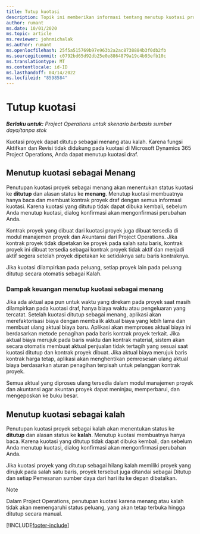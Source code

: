 ```yaml
---
title: Tutup kuotasi
description: Topik ini memberikan informasi tentang menutup kuotasi proyek di Project Operations.
author: rumant
ms.date: 10/01/2020
ms.topic: article
ms.reviewer: johnmichalak
ms.author: rumant
ms.openlocfilehash: 25f5a515769b97e963b2a2ac8738884b3f0db2fb
ms.sourcegitcommit: c0792bd65d92db25e0e8864879a19c4b93efb10c
ms.translationtype: MT
ms.contentlocale: id-ID
ms.lasthandoff: 04/14/2022
ms.locfileid: "8598584"
---
```

# <a name="close-a-quote"></a>Tutup kuotasi

_**Berlaku untuk:** Project Operations untuk skenario berbasis sumber daya/tanpa stok_

Kuotasi proyek dapat ditutup sebagai menang atau kalah. Karena fungsi Aktifkan dan Revisi tidak didukung pada kuotasi di Microsoft Dynamics 365 Project Operations, Anda dapat menutup kuotasi draf.

## <a name="close-a-quote-as-won"></a>Menutup kuotasi sebagai Menang

Penutupan kuotasi proyek sebagai menang akan menentukan status kuotasi ke **ditutup** dan alasan status ke **menang**. Menutup kuotasi membuatnya hanya baca dan membuat kontrak proyek draf dengan semua informasi kuotasi. Karena kuotasi yang ditutup tidak dapat dibuka kembali, sebelum Anda menutup kuotasi, dialog konfirmasi akan mengonfirmasi perubahan Anda.

Kontrak proyek yang dibuat dari kuotasi proyek juga dibuat tersedia di modul manajemen proyek dan Akuntansi dari Project Operations. Jika kontrak proyek tidak dipetakan ke proyek pada salah satu baris, kontrak proyek ini dibuat tersedia sebagai kontrak proyek tidak aktif dan menjadi aktif segera setelah proyek dipetakan ke setidaknya satu baris kontraknya.

Jika kuotasi dilampirkan pada peluang, setiap proyek lain pada peluang ditutup secara otomatis sebagai Kalah.

### <a name="financial-impact-of-closing-a-quote-as-won"></a>Dampak keuangan menutup kuotasi sebagai menang

Jika ada aktual apa pun untuk waktu yang direkam pada proyek saat masih dilampirkan pada kuotasi draf, hanya biaya waktu atau pengeluaran yang tercatat. Setelah kuotasi ditutup sebagai menang, aplikasi akan merefaktorisasi biaya dengan membalik aktual biaya yang lebih lama dan membuat ulang aktual biaya baru. Aplikasi akan memproses aktual biaya ini berdasarkan metode penagihan pada baris kontrak proyek terkait. Jika aktual biaya merujuk pada baris waktu dan kontrak material, sistem akan secara otomatis membuat aktual penjualan tidak tertagih yang sesuai saat kuotasi ditutup dan kontrak proyek dibuat. Jika aktual biaya merujuk baris kontrak harga tetap, aplikasi akan menghentikan pemrosesan ulang aktual biaya berdasarkan aturan penagihan terpisah untuk pelanggan kontrak proyek.

Semua aktual yang diproses ulang tersedia dalam modul manajemen proyek dan akuntansi agar akuntan proyek dapat meninjau, memperbarui, dan mengeposkan ke buku besar. 

## <a name="close-a-quote-as-lost"></a>Menutup kuotasi sebagai kalah

Penutupan kuotasi proyek sebagai kalah akan menentukan status ke **ditutup** dan alasan status ke **kalah**. Menutup kuotasi membuatnya hanya baca. Karena kuotasi yang ditutup tidak dapat dibuka kembali, dan sebelum Anda menutup kuotasi, dialog konfirmasi akan mengonfirmasi perubahan Anda.

Jika kuotasi proyek yang ditutup sebagai hilang kalah memiliki proyek yang dirujuk pada salah satu baris, proyek tersebut juga ditandai sebagai Ditutup dan setiap Pemesanan sumber daya dari hari itu ke depan dibatalkan.

> [!NOTE]
> Dalam Project Operations, penutupan kuotasi karena menang atau kalah tidak akan memengaruhi status peluang, yang akan tetap terbuka hingga ditutup secara manual.


[!INCLUDE[footer-include](../includes/footer-banner.md)]